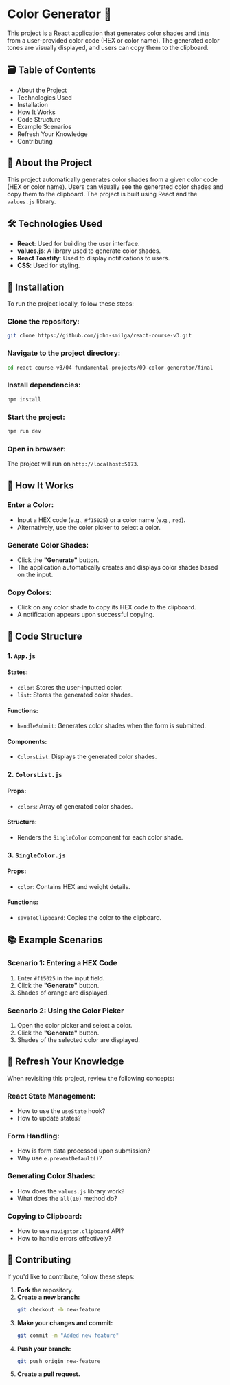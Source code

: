 # Color Generator 🎨

This project is a React application that generates color shades and tints from a user-provided color code (HEX or color name). The generated color tones are visually displayed, and users can copy them to the clipboard.

## 🗃️ Table of Contents

- About the Project
- Technologies Used
- Installation
- How It Works
- Code Structure
- Example Scenarios
- Refresh Your Knowledge
- Contributing

## 🌟 About the Project

This project automatically generates color shades from a given color code (HEX or color name). Users can visually see the generated color shades and copy them to the clipboard. The project is built using React and the `values.js` library.

## 🛠 Technologies Used

- **React**: Used for building the user interface.
- **values.js**: A library used to generate color shades.
- **React Toastify**: Used to display notifications to users.
- **CSS**: Used for styling.

## 🚀 Installation

To run the project locally, follow these steps:

### Clone the repository:
```bash
git clone https://github.com/john-smilga/react-course-v3.git
```

### Navigate to the project directory:
```bash
cd react-course-v3/04-fundamental-projects/09-color-generator/final
```

### Install dependencies:
```bash
npm install
```

### Start the project:
```bash
npm run dev
```

### Open in browser:
The project will run on `http://localhost:5173`.

## 🎯 How It Works

### Enter a Color:
- Input a HEX code (e.g., `#f15025`) or a color name (e.g., `red`).
- Alternatively, use the color picker to select a color.

### Generate Color Shades:
- Click the **"Generate"** button.
- The application automatically creates and displays color shades based on the input.

### Copy Colors:
- Click on any color shade to copy its HEX code to the clipboard.
- A notification appears upon successful copying.

## 🧩 Code Structure

### 1. `App.js`

#### **States:**
- `color`: Stores the user-inputted color.
- `list`: Stores the generated color shades.

#### **Functions:**
- `handleSubmit`: Generates color shades when the form is submitted.

#### **Components:**
- `ColorsList`: Displays the generated color shades.

### 2. `ColorsList.js`

#### **Props:**
- `colors`: Array of generated color shades.

#### **Structure:**
- Renders the `SingleColor` component for each color shade.

### 3. `SingleColor.js`

#### **Props:**
- `color`: Contains HEX and weight details.

#### **Functions:**
- `saveToClipboard`: Copies the color to the clipboard.

## 📚 Example Scenarios

### **Scenario 1: Entering a HEX Code**
1. Enter `#f15025` in the input field.
2. Click the **"Generate"** button.
3. Shades of orange are displayed.

### **Scenario 2: Using the Color Picker**
1. Open the color picker and select a color.
2. Click the **"Generate"** button.
3. Shades of the selected color are displayed.

## 🔄 Refresh Your Knowledge

When revisiting this project, review the following concepts:

### **React State Management:**
- How to use the `useState` hook?
- How to update states?

### **Form Handling:**
- How is form data processed upon submission?
- Why use `e.preventDefault()`?

### **Generating Color Shades:**
- How does the `values.js` library work?
- What does the `all(10)` method do?

### **Copying to Clipboard:**
- How to use `navigator.clipboard` API?
- How to handle errors effectively?

## 🤝 Contributing

If you'd like to contribute, follow these steps:

1. **Fork** the repository.
2. **Create a new branch:**
   ```bash
   git checkout -b new-feature
   ```
3. **Make your changes and commit:**
   ```bash
   git commit -m "Added new feature"
   ```
4. **Push your branch:**
   ```bash
   git push origin new-feature
   ```
5. **Create a pull request.**

